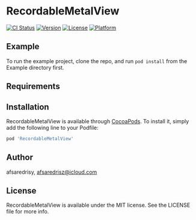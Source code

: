 # RecordableMetalView

[![CI Status](https://img.shields.io/travis/afsaredrisy/RecordableMetalView.svg?style=flat)](https://travis-ci.org/afsaredrisy/RecordableMetalView)
[![Version](https://img.shields.io/badge/Version-0.1.0-lightgrey)](https://cocoapods.org/pods/RecordableMetalView)
[![License](https://img.shields.io/cocoapods/l/RecordableMetalView.svg?style=flat)](https://cocoapods.org/pods/RecordableMetalView)
[![Platform](https://img.shields.io/cocoapods/p/RecordableMetalView.svg?style=flat)](https://cocoapods.org/pods/RecordableMetalView)

## Example

To run the example project, clone the repo, and run `pod install` from the Example directory first.

## Requirements

## Installation

RecordableMetalView is available through [CocoaPods](https://cocoapods.org). To install
it, simply add the following line to your Podfile:

```ruby
pod 'RecordableMetalView'
```

## Author

afsaredrisy, afsaredrisz@icloud.com

## License

RecordableMetalView is available under the MIT license. See the LICENSE file for more info.
